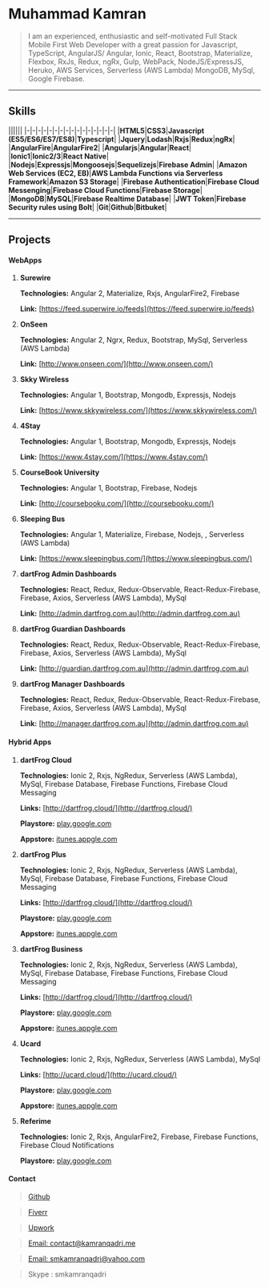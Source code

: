 # Muhammad Kamran

> I am an experienced, enthusiastic and self-motivated Full Stack Mobile First Web Developer with a great passion for Javascript, TypeScript, AngularJS/ Angular, Ionic, React, Bootstrap, Materialize, Flexbox, RxJs, Redux, ngRx, Gulp, WebPack, NodeJS/ExpressJS, Heruko, AWS Services, Serverless (AWS Lambda) MongoDB, MySql, Google Firebase.

***

## Skills

||||||
|-|-|-|-|-|-|-|-|-|-|-|-|-|-|-|-|
|**HTML5**|**CSS3**|**Javascript (ES5/ES6/ES7/ES8)**|**Typescript**|
|**Jquery**|**Lodash**|**Rxjs**|**Redux**|**ngRx**|
|**AngularFire**|**AngularFire2**|
|**Angularjs**|**Angular**|**React**|
|**Ionic1**|**Ionic2/3**|**React Native**|
|**Nodejs**|**Expressjs**|**Mongoosejs**|**Sequelizejs**|**Firebase Admin**|
|**Amazon Web Services (EC2, EB)**|**AWS Lambda Functions via Serverless Framework**|**Amazon S3 Storage**|
|**Firebase Authentication**|**Firebase Cloud Messenging**|**Firebase Cloud Functions**|**Firebase Storage**|
|**MongoDB**|**MySQL**|**Firebase Realtime Database**|
|**JWT Token**|**Firebase Security rules using Bolt**|
|**Git**|**Github**|**Bitbuket**|

***

## Projects

#### WebApps

1. **Surewire**

    **Technologies:** Angular 2, Materialize, Rxjs, AngularFire2, Firebase

    **Link:** [https://feed.superwire.io/feeds](https://feed.superwire.io/feeds)

2. **OnSeen**
    
    **Technologies:** Angular 2, Ngrx, Redux, Bootstrap, MySql, Serverless (AWS Lambda)
    
    **Link:** [http://www.onseen.com/](http://www.onseen.com/)

3. **Skky Wireless**

    **Technologies:** Angular 1, Bootstrap, Mongodb, Expressjs, Nodejs

    **Link:** [https://www.skkywireless.com/](https://www.skkywireless.com/)

4. **4Stay**

    **Technologies:** Angular 1, Bootstrap, Mongodb, Expressjs, Nodejs
    
    **Link:** [https://www.4stay.com/](https://www.4stay.com/)

5. **CourseBook University**

    **Technologies:** Angular 1, Bootstrap, Firebase, Nodejs

    **Link:** [http://coursebooku.com/](http://coursebooku.com/)

6. **Sleeping Bus**

    **Technologies:** Angular 1, Materialize, Firebase, Nodejs, , Serverless (AWS Lambda)

    **Link:** [https://www.sleepingbus.com/](https://www.sleepingbus.com/)

7. **dartFrog Admin Dashboards**

    **Technologies:** React, Redux, Redux-Observable, React-Redux-Firebase, Firebase, Axios, Serverless (AWS Lambda), MySql

    **Link:** [http://admin.dartfrog.com.au](http://admin.dartfrog.com.au)

9. **dartFrog Guardian Dashboards**

    **Technologies:** React, Redux, Redux-Observable, React-Redux-Firebase, Firebase, Axios, Serverless (AWS Lambda), MySql

    **Link:** [http://guardian.dartfrog.com.au](http://admin.dartfrog.com.au)

10. **dartFrog Manager Dashboards**

    **Technologies:** React, Redux, Redux-Observable, React-Redux-Firebase, Firebase, Axios, Serverless (AWS Lambda), MySql

    **Link:** [http://manager.dartfrog.com.au](http://admin.dartfrog.com.au)

#### Hybrid Apps

1. **dartFrog Cloud**

    **Technologies:** Ionic 2, Rxjs, NgRedux, Serverless (AWS Lambda), MySql, Firebase Database, Firebase Functions, Firebase Cloud Messaging

    **Links:** [http://dartfrog.cloud/](http://dartfrog.cloud/)
    
    **Playstore:** [play.google.com](https://play.google.com/store/apps/details?id=cloud.dartfrog.basic)

    **Appstore:** [itunes.appgle.com](https://itunes.apple.com/us/app/dartfrog-cloud/id1201223764?ls=1&mt=8)

2. **dartFrog Plus**

    **Technologies:** Ionic 2, Rxjs, NgRedux, Serverless (AWS Lambda), MySql, Firebase Database, Firebase Functions, Firebase Cloud Messaging

    **Links:** [http://dartfrog.cloud/](http://dartfrog.cloud/)
    
    **Playstore:** [play.google.com](https://play.google.com/store/apps/details?id=cloud.dartfrog.plus)

    **Appstore:** [itunes.appgle.com](https://itunes.apple.com/us/app/dartfrog-plus/id1227101953?ls=1&mt=8)

3. **dartFrog Business**

    **Technologies:** Ionic 2, Rxjs, NgRedux, Serverless (AWS Lambda), MySql, Firebase Database, Firebase Functions, Firebase Cloud Messaging

    **Links:** [http://dartfrog.cloud/](http://dartfrog.cloud/)
    
    **Playstore:** [play.google.com](https://play.google.com/store/apps/details?id=cloud.dartfrog.business)

    **Appstore:** [itunes.appgle.com](https://itunes.apple.com/th/app/dartfrog-cloud-business-soho/id1244686179?mt=8)

4. **Ucard**

    **Technologies:** Ionic 2, Rxjs, NgRedux, Serverless (AWS Lambda), MySql

    **Links:** [http://ucard.cloud/](http://ucard.cloud/)
    
    **Playstore:** [play.google.com](https://play.google.com/store/apps/details?id=cloud.ucard.basic)

    **Appstore:** [itunes.appgle.com](https://itunes.apple.com/us/app/ucard-cloud/id1216466125?ls=1&mt=8)

5. **Referime**

    **Technologies:** Ionic 2, Rxjs, AngularFire2, Firebase, Firebase Functions, Firebase Cloud Notifications
    
    **Playstore:** [play.google.com](https://play.google.com/store/apps/details?id=com.algorithmous.referime)

#### Contact

> [Github](https://github.com/smkamranqadri)

> [Fiverr](https://www.fiverr.com/smkamranqadri)

> [Upwork](https://www.upwork.com/o/profiles/users/_~0110e972200c426be4/)

> [Email: contact@kamranqadri.me](mailto:contact@kamranqadri.me)

> [Email: smkamranqadri@yahoo.com](mailto:smkamranqadri@yahoo.com)

> Skype : smkamranqadri